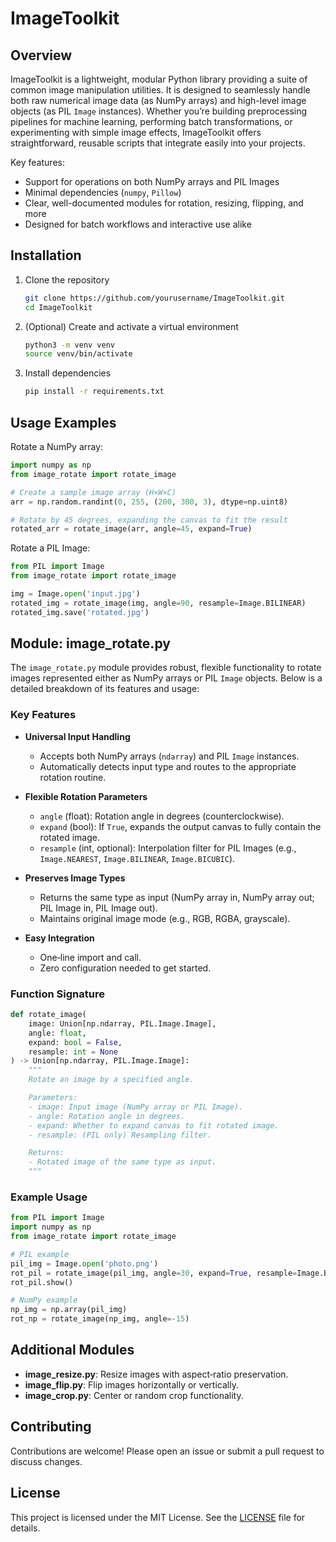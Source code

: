 
# ImageToolkit

## Overview

ImageToolkit is a lightweight, modular Python library providing a suite of common image manipulation utilities. It is designed to seamlessly handle both raw numerical image data (as NumPy arrays) and high-level image objects (as PIL `Image` instances). Whether you’re building preprocessing pipelines for machine learning, performing batch transformations, or experimenting with simple image effects, ImageToolkit offers straightforward, reusable scripts that integrate easily into your projects.

Key features:
- Support for operations on both NumPy arrays and PIL Images  
- Minimal dependencies (`numpy`, `Pillow`)  
- Clear, well-documented modules for rotation, resizing, flipping, and more  
- Designed for batch workflows and interactive use alike  

## Installation

1. Clone the repository  
   ```bash
   git clone https://github.com/yourusername/ImageToolkit.git
   cd ImageToolkit
   ```
2. (Optional) Create and activate a virtual environment  
   ```bash
   python3 -m venv venv
   source venv/bin/activate
   ```
3. Install dependencies  
   ```bash
   pip install -r requirements.txt
   ```

## Usage Examples

Rotate a NumPy array:
```python
import numpy as np
from image_rotate import rotate_image

# Create a sample image array (H×W×C)
arr = np.random.randint(0, 255, (200, 300, 3), dtype=np.uint8)

# Rotate by 45 degrees, expanding the canvas to fit the result
rotated_arr = rotate_image(arr, angle=45, expand=True)
```

Rotate a PIL Image:
```python
from PIL import Image
from image_rotate import rotate_image

img = Image.open('input.jpg')
rotated_img = rotate_image(img, angle=90, resample=Image.BILINEAR)
rotated_img.save('rotated.jpg')
```

## Module: image_rotate.py

The `image_rotate.py` module provides robust, flexible functionality to rotate images represented either as NumPy arrays or PIL `Image` objects. Below is a detailed breakdown of its features and usage:

### Key Features

- **Universal Input Handling**  
  - Accepts both NumPy arrays (`ndarray`) and PIL `Image` instances.  
  - Automatically detects input type and routes to the appropriate rotation routine.

- **Flexible Rotation Parameters**  
  - `angle` (float): Rotation angle in degrees (counterclockwise).  
  - `expand` (bool): If `True`, expands the output canvas to fully contain the rotated image.  
  - `resample` (int, optional): Interpolation filter for PIL Images (e.g., `Image.NEAREST`, `Image.BILINEAR`, `Image.BICUBIC`).

- **Preserves Image Types**  
  - Returns the same type as input (NumPy array in, NumPy array out; PIL Image in, PIL Image out).  
  - Maintains original image mode (e.g., RGB, RGBA, grayscale).

- **Easy Integration**  
  - One‐line import and call.  
  - Zero configuration needed to get started.

### Function Signature

```python
def rotate_image(
    image: Union[np.ndarray, PIL.Image.Image],
    angle: float,
    expand: bool = False,
    resample: int = None
) -> Union[np.ndarray, PIL.Image.Image]:
    """
    Rotate an image by a specified angle.

    Parameters:
    - image: Input image (NumPy array or PIL Image).
    - angle: Rotation angle in degrees.
    - expand: Whether to expand canvas to fit rotated image.
    - resample: (PIL only) Resampling filter.

    Returns:
    - Rotated image of the same type as input.
    """
```

### Example Usage

```python
from PIL import Image
import numpy as np
from image_rotate import rotate_image

# PIL example
pil_img = Image.open('photo.png')
rot_pil = rotate_image(pil_img, angle=30, expand=True, resample=Image.BICUBIC)
rot_pil.show()

# NumPy example
np_img = np.array(pil_img)
rot_np = rotate_image(np_img, angle=-15)
```

## Additional Modules

- **image_resize.py**: Resize images with aspect‐ratio preservation.  
- **image_flip.py**: Flip images horizontally or vertically.  
- **image_crop.py**: Center or random crop functionality.  

## Contributing

Contributions are welcome! Please open an issue or submit a pull request to discuss changes.

## License

This project is licensed under the MIT License. See the [LICENSE](LICENSE) file for details.
